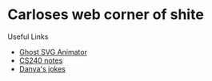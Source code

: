 
# Carloses web corner of shite
Useful Links
- [Ghost SVG Animator](/ghost.html)
- [CS240 notes](/CS240notes.md)
- [Danya's jokes](/jokes.md)